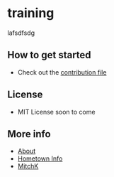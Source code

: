 # training
lafsdfsdg

## How to get started

 - Check out the [contribution file](/CONTRIBUTING.md)

## License
 
 - MIT License soon to come

 ## More info
 - [About](/about.md)
 - [Hometown Info](/hometown.md)
 - [MitchK](/mitchk.md)